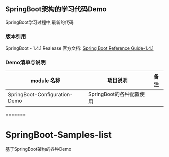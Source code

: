 

## SpringBoot架构的学习代码Demo
SpringBoot学习过程中,最新的代码

### 版本引用
SpringBoot - 1.4.1 Realease
官方文档: [Spring Boot Reference Guide-1.4.1](http://docs.spring.io/spring-boot/docs/current/reference/htmlsingle/)

### Demo清单与说明

|          module 名称          |         项目说明         | 备注 |
|-------------------------------|--------------------------|------|
| SpringBoot-Configuration-Demo | SpringBoot的各种配置使用 |      |

=======
# SpringBoot-Samples-list
基于SpringBoot架构的各种Demo

